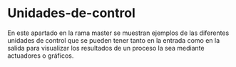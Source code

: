 # Unidades-de-control

En este apartado en la rama master se muestran ejemplos de las diferentes unidades de control que se pueden tener tanto en la entrada como en la salida para visualizar los resultados de un proceso la sea mediante actuadores o gráficos.
